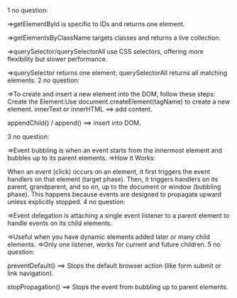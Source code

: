 1 no question:

=>getElementById is specific to IDs and returns one element.

=>getElementsByClassName targets classes and returns a live collection.

=>querySelector/querySelectorAll use CSS selectors, offering more flexibility but slower performance.

=>querySelector returns one element; querySelectorAll returns all matching elements.
2 no question:

=>To create and insert a new element into the DOM, follow these steps:
Create the Element:Use document.createElement(tagName) to create a new element.
innerText or innerHTML ==> add content.

appendChild() / append() ==> insert into DOM.

3 no question:

=>Event bubbling is when an event starts from the innermost element and bubbles up to its parent elements.
=>How it Works:

When an event (click) occurs on an element, it first triggers the event handlers on that element (target phase).
Then, it triggers handlers on its parent, grandparent, and so on, up to the document or window (bubbling phase).
This happens because events are designed to propagate upward unless explicitly stopped.
4 no question:

=>Event delegation is attaching a single event listener to a parent element to handle events on its child elements.

=>Useful when you have dynamic elements added later or many child elements.
=>Only one listener, works for current and future children.
5 no question:

preventDefault() ==> Stops the default browser action (like form submit or link navigation).

stopPropagation() ==> Stops the event from bubbling up to parent elements.